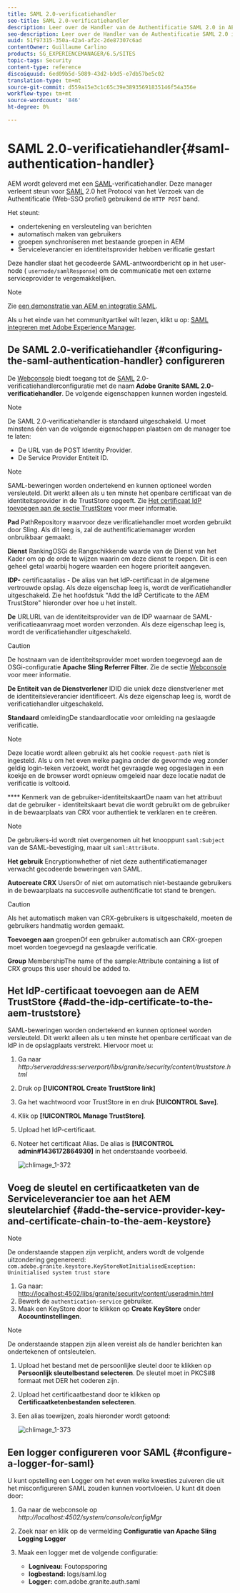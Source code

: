 ```yaml
---
title: SAML 2.0-verificatiehandler
seo-title: SAML 2.0-verificatiehandler
description: Leer over de Handler van de Authentificatie SAML 2.0 in AEM.
seo-description: Leer over de Handler van de Authentificatie SAML 2.0 in AEM.
uuid: 51f97315-350a-42a4-af2c-2de87307c6ad
contentOwner: Guillaume Carlino
products: SG_EXPERIENCEMANAGER/6.5/SITES
topic-tags: Security
content-type: reference
discoiquuid: 6ed09b5d-5089-43d2-b9d5-e7db57be5c02
translation-type: tm+mt
source-git-commit: d559a15e3c1c65c39e38935691835146f54a356e
workflow-type: tm+mt
source-wordcount: '846'
ht-degree: 0%

---
```



# SAML 2.0-verificatiehandler{#saml-authentication-handler}

AEM wordt geleverd met een [SAML](http://saml.xml.org/saml-specifications)-verificatiehandler. Deze manager verleent steun voor [SAML](http://saml.xml.org/saml-specifications) 2.0 het Protocol van het Verzoek van de Authentificatie (Web-SSO profiel) gebruikend de `HTTP POST` band.

Het steunt:

* ondertekening en versleuteling van berichten
* automatisch maken van gebruikers
* groepen synchroniseren met bestaande groepen in AEM
* Serviceleverancier en identiteitsprovider hebben verificatie gestart

Deze handler slaat het gecodeerde SAML-antwoordbericht op in het user-node ( `usernode/samlResponse`) om de communicatie met een externe serviceprovider te vergemakkelijken.

>[!NOTE]
>
>Zie [een demonstratie van AEM en integratie SAML](https://helpx.adobe.com/experience-manager/kb/simple-saml-demo.html).
>
>Als u het einde van het communityartikel wilt lezen, klikt u op: [SAML integreren met Adobe Experience Manager](https://helpx.adobe.com/experience-manager/using/aem63_saml.html).

## De SAML 2.0-verificatiehandler {#configuring-the-saml-authentication-handler} configureren

De [Webconsole](/help/sites-deploying/configuring-osgi.md) biedt toegang tot de [SAML](http://saml.xml.org/saml-specifications) 2.0-verificatiehandlerconfiguratie met de naam **Adobe Granite SAML 2.0-verificatiehandler**. De volgende eigenschappen kunnen worden ingesteld.

>[!NOTE]
>
>De SAML 2.0-verificatiehandler is standaard uitgeschakeld. U moet minstens één van de volgende eigenschappen plaatsen om de manager toe te laten:
>
>* De URL van de POST Identity Provider.
>* De Service Provider Entiteit ID.

>



>[!NOTE]
>
>SAML-beweringen worden ondertekend en kunnen optioneel worden versleuteld. Dit werkt alleen als u ten minste het openbare certificaat van de identiteitsprovider in de TrustStore opgeeft. Zie [Het certificaat IdP toevoegen aan de sectie TrustStore](/help/sites-administering/saml-2-0-authenticationhandler.md#add-the-idp-certificate-to-the-aem-truststore) voor meer informatie.

**Pad** PathRepository waarvoor deze verificatiehandler moet worden gebruikt door Sling. Als dit leeg is, zal de authentificatiemanager worden onbruikbaar gemaakt.

**Dienst** RankingOSGi de Rangschikkende waarde van de Dienst van het Kader om op de orde te wijzen waarin om deze dienst te roepen. Dit is een geheel getal waarbij hogere waarden een hogere prioriteit aangeven.

**IDP-** certificaatalias - De alias van het IdP-certificaat in de algemene vertrouwde opslag. Als deze eigenschap leeg is, wordt de verificatiehandler uitgeschakeld. Zie het hoofdstuk &quot;Add the IdP Certificate to the AEM TrustStore&quot; hieronder over hoe u het instelt.

**De** URLURL van de identiteitsprovider van de IDP waarnaar de SAML-verificatieaanvraag moet worden verzonden. Als deze eigenschap leeg is, wordt de verificatiehandler uitgeschakeld.

>[!CAUTION]
>
>De hostnaam van de identiteitsprovider moet worden toegevoegd aan de OSGi-configuratie **Apache Sling Referrer Filter**. Zie de sectie [Webconsole](/help/sites-deploying/configuring-osgi.md) voor meer informatie.

**De Entiteit van de Dienstverlener** IDID die uniek deze dienstverlener met de identiteitsleverancier identificeert. Als deze eigenschap leeg is, wordt de verificatiehandler uitgeschakeld.

**Standaard** omleidingDe standaardlocatie voor omleiding na geslaagde verificatie.

>[!NOTE]
>
>Deze locatie wordt alleen gebruikt als het cookie `request-path` niet is ingesteld. Als u om het even welke pagina onder de gevormde weg zonder geldig login-teken verzoekt, wordt het gevraagde weg opgeslagen in een koekje
>en de browser wordt opnieuw omgeleid naar deze locatie nadat de verificatie is voltooid.

**** Kenmerk van de gebruiker-identiteitskaartDe naam van het attribuut dat de gebruiker - identiteitskaart bevat die wordt gebruikt om de gebruiker in de bewaarplaats van CRX voor authentiek te verklaren en te creëren.

>[!NOTE]
>
>De gebruikers-id wordt niet overgenomen uit het knooppunt `saml:Subject` van de SAML-bevestiging, maar uit `saml:Attribute`.

**Het gebruik** Encryptionwhether of niet deze authentificatiemanager verwacht gecodeerde beweringen van SAML.

**Autocreate CRX** UsersOr of niet om automatisch niet-bestaande gebruikers in de bewaarplaats na succesvolle authentificatie tot stand te brengen.

>[!CAUTION]
>
>Als het automatisch maken van CRX-gebruikers is uitgeschakeld, moeten de gebruikers handmatig worden gemaakt.

**Toevoegen aan** groepenOf een gebruiker automatisch aan CRX-groepen moet worden toegevoegd na geslaagde verificatie.

**Group** MembershipThe name of the sample:Attribute containing a list of CRX groups this user should be added to.

## Het IdP-certificaat toevoegen aan de AEM TrustStore {#add-the-idp-certificate-to-the-aem-truststore}

SAML-beweringen worden ondertekend en kunnen optioneel worden versleuteld. Dit werkt alleen als u ten minste het openbare certificaat van de IdP in de opslagplaats verstrekt. Hiervoor moet u:

1. Ga naar *http:/serveraddress:serverport/libs/granite/security/content/truststore.html*
1. Druk op **[!UICONTROL Create TrustStore link]**
1. Ga het wachtwoord voor TrustStore in en druk **[!UICONTROL Save]**.
1. Klik op **[!UICONTROL Manage TrustStore]**.
1. Upload het IdP-certificaat.
1. Noteer het certificaat Alias. De alias is **[!UICONTROL admin#1436172864930]** in het onderstaande voorbeeld.

   ![chlimage_1-372](assets/chlimage_1-372.png)

## Voeg de sleutel en certificaatketen van de Serviceleverancier toe aan het AEM sleutelarchief {#add-the-service-provider-key-and-certificate-chain-to-the-aem-keystore}

>[!NOTE]
>
>De onderstaande stappen zijn verplicht, anders wordt de volgende uitzondering gegenereerd: `com.adobe.granite.keystore.KeyStoreNotInitialisedException: Uninitialised system trust store`

1. Ga naar: [http://localhost:4502/libs/granite/security/content/useradmin.html](http://localhost:4502/libs/granite/security/content/useradmin.html)
1. Bewerk de `authentication-service` gebruiker.
1. Maak een KeyStore door te klikken op **Create KeyStore** onder **Accountinstellingen**.

>[!NOTE]
>
>De onderstaande stappen zijn alleen vereist als de handler berichten kan ondertekenen of ontsleutelen.

1. Upload het bestand met de persoonlijke sleutel door te klikken op **Persoonlijk sleutelbestand selecteren**. De sleutel moet in PKCS#8 formaat met DER het coderen zijn.
1. Upload het certificaatbestand door te klikken op **Certificaatketenbestanden selecteren**.
1. Een alias toewijzen, zoals hieronder wordt getoond:

   ![chlimage_1-373](assets/chlimage_1-373.png)

## Een logger configureren voor SAML {#configure-a-logger-for-saml}

U kunt opstelling een Logger om het even welke kwesties zuiveren die uit het misconfigureren SAML zouden kunnen voortvloeien. U kunt dit doen door:

1. Ga naar de webconsole op *http://localhost:4502/system/console/configMgr*
1. Zoek naar en klik op de vermelding **Configuratie van Apache Sling Logging Logger**
1. Maak een logger met de volgende configuratie:

   * **Logniveau:** Foutopsporing
   * **logbestand:** logs/saml.log
   * **Logger:** com.adobe.granite.auth.saml

